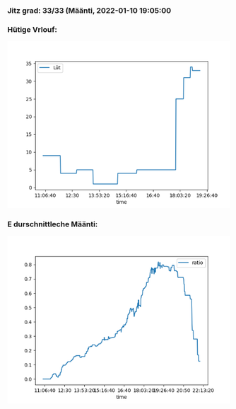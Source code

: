 ### Jitz grad: 33/33 (Määnti, 2022-01-10 19:05:00

### Hütige Vrlouf:
![Graph](Today.png)

### E durschnittleche Määnti:
![Graph](Määnti.png)